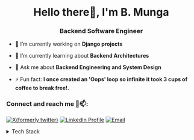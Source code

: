 <!--
**MungaSoftwiz/MungaSoftwiz** is a ✨ _special_ ✨ repository because its `README.md` (this file) appears on your GitHub profile.

Here are some ideas to get you started:

- 🔭 I’m currently working on ...
- 🌱 I’m currently learning ...
- 👯 I’m looking to collaborate on ...
- 🤔 I’m looking for help with ...
- 💬 Ask me about ...
- 📫 How to reach me: ...
- 😄 Pronouns: ...
- ⚡ Fun fact: ...
-->

<h1 align="center">Hello there👋, I'm B. Munga</h1>

<h3 align="center">Backend Software Engineer</h3>

<!-- <p align="left"> <a href="https://twitter.com/mungasoftwiz" target="blank"><img src="https://img.shields.io/twitter/follow/mungasoftwiz?logo=twitter&style=for-the-badge" alt="mungasoftwiz" /></a> </p> -->

- 🔭 I’m currently working on **Django projects**

- 🌱 I’m currently learning about **Backend Architectures**

- 💬 Ask me about **Backend Engineering and System Design**

- ⚡ Fun fact: **I once created an 'Oops' loop so infinite it took 3 cups of coffee to break free!.**

<h3 align="left">Connect and reach me 🤝📫:</h3>
<p align="left">
<a href="https://x.com/mungasoftwiz" target="blank"><img align="center" src="https://cdn2.iconfinder.com/data/icons/threads-by-instagram/24/x-logo-twitter-new-brand-contained-64.png" alt="X(formerly twitter)" height="40" width="40" /></a>
<a href="https://www.linkedin.com/in/bmunga-software-engineer/" target="blank"><img align="center" src="https://raw.githubusercontent.com/rahuldkjain/github-profile-readme-generator/master/src/images/icons/Social/linked-in-alt.svg" alt="LinkedIn Profile" height="30" width="40" /></a>
<a href="mailto:mwachilumobm@gmail.com"><img align="center" src="https://ssl.gstatic.com/ui/v1/icons/mail/rfr/logo_gmail_lockup_default_1x_r5.png" alt="Email" height="50" width="70" /></a>
</p>

<details>
  <summary>Tech Stack</summary>
  <h2 align="left">Munga's Tech Toolbox 🧰:</h2>
  <p align="left">
    <!-- Programming -->
    <code><img alt="c" title="C" height="50" src="https://raw.githubusercontent.com/devicons/devicon/master/icons/c/c-original.svg"/></code>
<!--     <code><img alt="go" title="Go" height="50" src="https://raw.githubusercontent.com/devicons/devicon/master/icons/go/go-original.svg"/></code> -->
    <code><img alt="python" title="Python" height="50" src="https://raw.githubusercontent.com/devicons/devicon/master/icons/python/python-original.svg"/></code>
    <!-- Python Frameworks -->
    <code><img alt="flask" title="Flask" height="50" src="https://raw.githubusercontent.com/danielcranney/readme-generator/main/public/icons/skills/flask-colored-dark.svg"/></code>
    <code><img alt="django" title="Django" height="50" src="https://cdn.worldvectorlogo.com/logos/django.svg"/></code>
    <code><img alt="fastapi" title="FastAPI" height="50" src="https://raw.githubusercontent.com/danielcranney/readme-generator/main/public/icons/skills/fastapi-colored.svg"/></code>
    <!-- Javascript Ecosystem -->
<!--     <code><img alt="Node.js" title="Node.js" height="50" src="https://cdn-icons-png.flaticon.com/512/919/919825.png" /></code> -->
<!--     <code><img alt="express" title="Express.js" height="50" src="https://raw.githubusercontent.com/devicons/devicon/master/icons/express/express-original-wordmark.svg"/></code>  -->
    <!-- Object Relational Mapper -->
<!--     <code><img alt="sqlalchemy ORM" title="SQLAlchemy ORM" height="40" src="https://www.sqlalchemy.org/img/sqla_logo.png"/></code> -->
    <!-- Templating Engine -->
<!--     <code><img alt="jinja2" title="Jinja2" height="50" src="https://jinja.palletsprojects.com/en/3.1.x/_images/jinja-logo.png"/></code> -->
    <!-- Dependency Management -->
    <code><img alt="poetry" title="Poetry" height="50" src="https://python-poetry.org/images/logo-origami.svg"/></code>
    <!-- Backend Development -->
    <code><img alt="nginx" title="Nginx" height="50" src="https://raw.githubusercontent.com/devicons/devicon/master/icons/nginx/nginx-original.svg"/></code>
    <code><img alt="Rest API" title="REST API" height="50" src="https://cdn-icons-png.flaticon.com/512/2091/2091704.png"/></code>
    <code><img alt="json" title="JSON" height="50" src="https://cdn-icons-png.flaticon.com/512/541/541488.png"/></code>
    <!-- <code><img alt="firebase" title="Firebase" height="50" src="https://www.vectorlogo.zone/logos/firebase/firebase-icon.svg"/></code> -->
    <code><img alt="firebase" title="Firebase" src="https://www.gstatic.com/mobilesdk/240501_mobilesdk/firebase_28dp.png"></code>
    <!-- Databases -->
<!--     <code><img alt="sql" title="SQL" height="50" src="https://upload.wikimedia.org/wikipedia/commons/8/87/Sql_data_base_with_logo.png"/></code> -->
    <code><img alt="mysql" title="MySQL" height="50" src="https://upload.wikimedia.org/wikipedia/de/d/dd/MySQL_logo.svg"/></code>
    <code><img alt="PostgreSQL" title="PostgreSQL" height="50" src="https://upload.wikimedia.org/wikipedia/commons/2/29/Postgresql_elephant.svg"/></code>
    <code><img alt="MongoDB" title="MongoDB" height="50" src="https://cdn.iconscout.com/icon/free/png-512/mongodb-3-1175138.png"/></code>
    <code><img alt="Redis" title="Redis" height="50" src="https://cdn.iconscout.com/icon/free/png-512/redis-3-1175053.png"/></code>
    <!-- Containerisation & Orchestration -->
    <code><img alt="Docker" title="Docker" height="50" src="https://www.docker.com/wp-content/uploads/2022/03/Moby-logo.png.webp"/></code>
    <!-- DevOps -->
    <code><img alt="bash" title="Bash" height="50" src="https://www.vectorlogo.zone/logos/gnu_bash/gnu_bash-icon.svg"/></code>
    <code><img alt="git" title="Git" height="50" src="https://www.vectorlogo.zone/logos/git-scm/git-scm-icon.svg"/></code>
    <code><img alt="linux" title="Linux" height="50" src="https://raw.githubusercontent.com/devicons/devicon/master/icons/linux/linux-original.svg"/></code>
    <code><img alt="puppet" title="Puppet" height="50" src="https://www.puppet.com/sites/default/themes/custom/puppet/logo.svg"/></code>
    <!-- Testing -->
    <code><img alt="pytest" title="Pytest" height="75" src="https://github.com/devicons/devicon/blob/master/icons/pytest/pytest-original-wordmark.svg"/></code>
    <code><img alt="postman" title="Postman" height="50" src="https://www.vectorlogo.zone/logos/getpostman/getpostman-icon.svg"/></code>
    <!-- Code Editors -->
    <code><img alt="vim" title="Vim" height="50" src="https://upload.wikimedia.org/wikipedia/commons/thumb/9/9f/Vimlogo.svg/1024px-Vimlogo.svg.png"/></code>
    <code><img alt="vscode" title="VSCode" height="50" src="https://cdn.worldvectorlogo.com/logos/visual-studio-code-1.svg"/></code>
    <!-- Others -->
    <code><img alt="github" title="Github" height="50" src="https://cdn-icons-png.flaticon.com/512/733/733609.png"/></code>
  </p>
</details>
